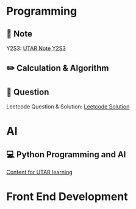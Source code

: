 # Programming

## 📓 Note
Y2S3: [UTAR Note Y2S3]([https://github.com/kiaky0/Programming/tree/main/UTAR_NOTE](https://github.com/kiaky0/Programming/tree/main/UTAR_NOTE/Y2S3))


## ✏️ Calculation & Algorithm


## 🔎 Question

Leetcode Question & Solution: [Leetcode Solution](https://github.com/kiaky0/Programming/tree/main/Question)


# AI

## 💻 Python Programming and AI

[Content for UTAR learning](https://github.com/kiaky0/python_learning/blob/main/README.md)

# Front End Development










